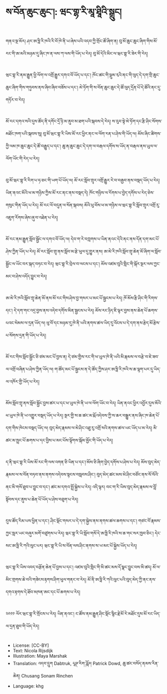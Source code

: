 # ས་བོན་ཆུང་ཆུང་།: ཝང་གྷ་རི་མཱ་ཐཱིའི་སྒྲུང།

##
གནའ་སྔ་མོར། ཤར་ཨ་ཧྥི་རི་ཁའི་རི་བོ་ཁེ་ནི་ཡ་ཞེས་པའི་འདབ་ཀྱི་གྲོང་ཚོ་ཞིག་ན། བུ་མོ་ཆུང་ཆུང་ཞིག་གིས་མོ་རང་གི་ཨ་མའི་མཉམ་དུ་ཞིང་ཁ་ན་ལས་ཀ་ལས་གི་ཡོད་པ་རེད། བུ་མོ་དེའི་མིང་ལ་ཝང་གྷ་རི་ཟེར་གི་རེད།

##
ཝང་གྷ་རི་ནམ་རྒྱུན་ཕྱི་ལོག་ལ་འགྲོ་རྒྱུར་དགའ་བོ་ཡོད་པ་དང་། ཁོང་ཚང་གི་ལྡུམ་རྭའི་ནང་གི་ལུད་དེ་དག་གྲི་ཆུང་ཆུང་ཞིག་གིས་གཏུབས་ནས་ཞིབ་ཞིབ་བཟོས་པ་དང་། མེ་ཏོག་གི་ས་བོན་ཆུང་ཆུང་དེ་ཚོ་ལུད་དྲོན་པོ་དེ་ཚོའི་ནང་དུ་གཏོར་བ་རེད།

##
མོ་རང་དགའ་སའི་དུས་ཚོད་ནི་དགོང་དྲོ་ཉི་མ་ནུབ་མ་ཐག་པའི་སྐབས་དེ་རེད། ས་རུབ་སྟེ་མེ་ཏོག་དང་རྩི་ཤིང་སོགས་མཐོང་ཁག་པའི་སྐབས་སུ། བུ་མོ་ཝང་གྷ་རི་ཡིས་མོ་རང་ཕྱིར་ནང་ལ་ལོག་རན་པ་ཤེས་གི་ཡོད་ལ། མོས་ཞིང་ཚིགས་ཀྱི་ལམ་ཁ་ཆུང་ཆུང་དེ་ཚོ་བརྒྱུད་པ་དང་། ཆུ་རྐ་ཆུང་ཆུང་དེ་དག་ལ་བརྒལ་དགོས་ས་ཡོད་ན་བརྒལ་ནས་ཡུལ་ལ་ལོག་ཡོང་གི་རེད་པ་རེད།

##
བུ་མོ་ཝང་གྷ་རི་རིག་པ་ཧ་ཅང་གི་ཡག་པོ་ཡོད་ལ། མོ་རང་སློབ་གྲྭར་འགྲོ་རྒྱུར་རེ་བ་བརྒྱབ་ནས་བསྡད་ཡོད་པ་རེད། ཡིན་ནའང་མོའི་ཕ་མ་གཉིས་ཀྱིས་མོ་རང་ནང་ནས་བསྡད་དེ། ཁོང་གཉིས་ལ་རོགས་པ་བྱེད་དགོས་པ་རེད་ཅེས་གསུང་གིན་ཡོད་པ་རེད། མོ་རང་ལོ་བདུན་ལ་སོན་སྐབས། མོའི་ཕུ་བོས་ཕ་མ་གཉིས་ལ་ཝང་གྷ་རི་སློབ་གྲྭར་འགྲོ་རུ་འཇུག་རོགས་ཞེས་ཞུ་བ་འཐེན་པ་རེད།

##
མོ་རང་ནམ་རྒྱུན་སློབ་སྦྱོང་ལ་དགའ་བོ་ཡོད་ལ། དེབ་ག་རེ་བཀླགས་པ་ཡིན་ནའང་དེའི་ནང་ནས་དོན་དག་མང་པོ་ཤེས་ཀྱིན་ཡོད་པ་རེད། མོ་རང་སློབ་གྲྭ་ནས་སློབ་མ་རྩེ་ཕུལ་དུ་གྱུར་ནས། ཨ་མེ་རི་ཁའི་སློབ་གྲྭ་ཆེན་མོ་ཞིག་ལ་སློབ་སྦྱོང་ལ་ཡོང་བར་སྐད་བཏང་བ་རེད། ཝང་གྷ་རི་བྲེལ་བ་ལངས་པ་དང་། མོས་འཛམ་བུའི་གླིང་གི་སྐོར་སྔར་ལས་ཀྱང་མང་བ་ཤེས་འདོད་བྱུང་བ་རེད།

##
ཨ་མེ་རི་ཁའི་སློབ་གྲྭ་ཆེན་མོ་ནས་མོ་རང་གིས་ཤེས་བྱ་གསར་པ་མང་པོ་སྦྱངས་པ་རེད། ཁོ་མོས་རྩི་ཤིང་གི་རིགས་དང་། དེ་དག་གང་འདྲ་བྱས་ནས་འདེབ་དགོས་མིན་སྦྱངས་པ་རེད། མོས་རང་ཉིད་ཇི་ལྟར་བྱས་ནས་ཆེན་པོ་ཆགས་པའང་སེམས་ལ་དྲན་ཡོད་ལ། ཕུ་བོ་དང་མཉམ་དུ་ཁེ་ནི་ཡའི་ནགས་ཚལ་ཡིད་དུ་འོངས་པ་དེ་དག་ནས་རྩེད་མོ་རྩེས་པ་སོགས་དྲན་གི་ཡོད་པ་རེད།

##
མོ་རང་གིས་སློབ་སྦྱོང་ཅི་ཙམ་མང་པོ་བྱས་ན། དེ་ཙམ་གྱིས་རང་གི་ཕ་ཡུལ་ཁེ་ནི་ཡའི་མི་རྣམས་ལ་བརྩེ་བ་ཇེ་ཟབ་ལ་འགྲོ་བཞིན་པ་ཤེས་ཀྱིན་ཡོད་ལ། ག་ཚོད་མང་པོ་སྦྱངས་ན་དེ་ཚོད་ཀྱིས་ཤར་ཨ་ཧྥི་རི་ཁའི་ས་ཆ་ལྷག་པར་དུ་ཡིད་ལ་འཁོར་གྱི་ཡོད་པ་རེད།

##
མོས་སློབ་གྲྭ་ནས་སློབ་སྦྱོང་བྱས་ཚར་པ་དང་ཕ་ཡུལ་ཁེ་ནི་ཡ་ལ་ལོག་ཡོང་བ་རེད། ཡིན་ནའང་ཕྱིར་འབྱོར་དུས་མོའི་ཕ་ཡུལ་ཁེ་ནི་ཡ་འགྱུར་བསྡད་ཡོད་པ་རེད། སྔར་གྱི་ས་ཆ་ཚང་མ་རྨོ་འདེབས་ཀྱི་ས་ཆར་བསྒྱུར་ནས་ཞིང་ཁ་ཆེན་པོ་དག་གིས་ཁེངས་བསྡད་ཡོད་ལ། བུད་མེད་རྣམས་ལ་མེ་ཤིང་འཐུ་རུ་འགྲོ་སའི་ནགས་ཚལ་ཡང་ཡོད་པ་མ་རེད། མི་ཚང་མ་སྤྲང་པོ་ཆགས་པ་དང་བྱིས་པ་མང་པོས་ལྟོགས་སྐོམ་མྱོང་གི་ཡོད་པ་རེད།

##
ད་ནི་ཝང་གྷ་རི་ཡིས་མོ་རང་གི་ལས་འགན་ཅི་ཡིན་པ་དང་།་མོས་ཅི་ཞིག་བྱེད་དགོས་པ་ཤེས་པ་རེད། མོས་བུད་མེད་རྣམས་ལ་ས་བོན་བཏབ་ནས་ནགས་འདེབས་སྟངས་བསླབས་ཤིང་། བུད་མེད་ཚང་མས་མེ་ཤིང་བཙོང་ནས་སོ་སོའི་ནང་མི་གསོ་ཐུབ་པ་བྱུང་བ་དང་། ཚང་མ་དགའ་སྤྲོ་སྐྱེས་པ་རེད། འདི་ལྟར། བང་ག་རི་ཡིས་བུད་མེད་རྣམས་ལ་བློ་སྟོབས་དང་ནུས་པ་ཆེན་པོ་ཡོད་པ་ཤེས་བཅུག་པ་རེད།

##
དུས་ཚོད་རིམ་པས་ཕྱིན་པ་དང་། ཤིང་སྡོང་གསར་པ་དེ་དག་སྐྱེས་ནས་ནགས་ཚལ་ཆགས་པ་དང་། གཙང་བོ་རྣམས་ཀྱང་སླར་ཡང་བཞུར་མགོ་བཙུགས་པ་རེད། ཝང་གྷ་རི་ཡི་སློབ་གསོ་དེ་ཨ་ཧྥི་རི་ཁའི་ས་ཆ་གང་སར་ཁྱབ་ཅིང་། དེང་སང་ཨ་ཧྥི་རི་ཀའི་ལུང་པར། ཝང་གྷ་རི་ཡི་ས་བོན་ལས་ཤིང་ནགས་ས་ཡ་མང་པོ་སྐྱེས་ཡོད་པ་རེད།

##
ཝང་གྷ་རི་ཡིས་འབད་བརྩོན་ཆེན་པོ་བྱས་པ་དང་། འཛམ་བུའི་གླིང་གི་མི་ཚང་མས་དོ་སྣང་བྱུང་བས་མི་ཚད། མོ་ལ་མིང་གྲགས་ཆེ་བའི་གཟེངས་རྟགས་ཤིག་ཕུལ་གནང་བ་རེད། མོ་ནི་ཨ་ཧྥི་རི་ཀའི་ལུང་པའི་བུད་མེད་ཀྱི་ནང་ནས་དགའ་རྟགས་དེ་ཐོབ་མཁན་ཨང་དང་པོ་ཆགས་པ་རེད།

##
༢༠༡༡ ལོར་ཝང་གྷ་རི་གྲོངས་པ་རེད། ཡིན་ནའང་། ང་ཚོས་ནམ་རྒྱུན་ཤིང་སྡོང་སྙིང་རྗེ་མོ་རེ་མཐོང་དུས་མོ་རང་ཡིད་ལ་དྲན་ཐུབ་གི་ཡོད་རེད།

##
* License: [CC-BY]
* Text: Nicola Rijsdijk
* Illustration: Maya Marshak
* Translation: འདབ་དྲུག Dabtruk, པཱཊ་རིག་ཌཱོཌ། Patrick Dowd, ཆུ་ཚང་བསོད་ནམས་རིན་ཆེན། Chusang Sonam Rinchen
* Language: khg
